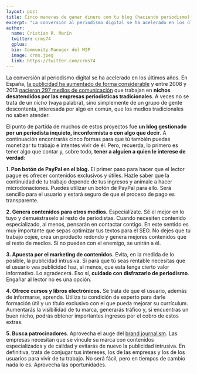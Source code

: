```yaml
---
layout: post
title: Cinco maneras de ganar dinero con tu blog (haciendo periodismo)
excerpt: "La conversión al periodismo digital se ha acelerado en los últimos años. En España, la publicidad ha aumentado de forma considerable y entre 2008 y 2013 nacieron 297 medios de comunicación que trabajan en nichos desatendidos por las empresas periodísticas tradicionales. A veces no se trata de un nicho (vaya palabra), sino simplemente de un grupo de gente descontenta, interesada por algo en común, que los medios tradicionales no saben atender."
author:
  name: Cristian R. Marín
  twitter: crms74
  gplus:  
  bio: Community Manager del MIP
  image: crms.jpeg
  link: https://twitter.com/crms74
---
```

La conversión al periodismo digital se ha acelerado en los últimos años. En España, [la publicidad ha aumentado de forma considerable](http://ecommerce-news.es/marketing-social/la-publicidad-online-aumenta-su-peso-en-el-reparto-de-inversion-publicitaria-y-alcanza-ya-los-874-millones-de-euros-4711.html) y entre 2008 y 2013 [nacieron 297 medios de comunicación](http://www.apmadrid.es/images/stories/Nuevos%20medios%20lanzados%20por%20periodistas_Informe%20Anual%202013.pdf) que trabajan en **nichos desatendidos por las empresas periodísticas tradicionales**. A veces no se trata de un _nicho_ (vaya palabra), sino simplemente de un grupo de gente descontenta, interesada por algo en común, que los medios tradicionales no saben atender. 
 
El punto de partida de muchos de estos proyectos fue **un blog gestionado por un periodista inquieto, inconformista o con algo que decir**. A continuación encontrarás cinco formas para que tú también puedas monetizar tu trabajo e intentes vivir de él. Pero, recuerda, lo primero es tener algo que contar y, sobre todo, **tener a alguien a quien le interese de verdad**:
 
**1.    Pon botón de PayPal en el blog.** El primer paso para hacer que el lector pague es ofrecer contenidos exclusivos y útiles. Hazle saber que la continuidad de tu trabajo depende de tus ingresos y anímale a hacer microdonaciones. Puedes utilizar un botón de PayPal para ello. Será sencillo para el usuario y estará seguro de que el proceso de pago es transparente.
 
**2.    Genera contenidos para otros medios.** Especialízate. Sé el mejor en lo tuyo y demuéstraselo al resto de periodistas. Cuando necesiten contenido especializado, al menos, pensarán en contactar contigo. En este sentido es muy importante que sepas optimizar tus textos para el SEO. No dejes que tu trabajo cojee, crea un producto redondo y genera mejores contenidos que el resto de medios. Si no pueden con el enemigo, se unirán a él.
 
**3.    Apuesta por el marketing de contenidos.** Evita, en la medida de lo posible, la publicidad intrusiva. Si para que tú seas rentable necesitas que el usuario vea publicidad haz, al menos, que esta tenga cierto valor informativo. Lo agradecerá. Eso sí, **cuidado con disfrazarlo de periodismo**. Engañar al lector no es una opción.
 
**4.    Ofrece cursos y libros electrónicos.** Se trata de que el usuario, además de informarse, aprenda. Utiliza tu condición de experto para darle formación útil y un título exclusivo con el que pueda mejorar su currículum. Aumentarás la visibilidad de tu marca, generarás tráfico y, si encuentras un buen nicho, podrás obtener importantes ingresos por el cobro de estos extras.
 
**5.    Busca patrocinadores**. Aprovecha el auge del [brand journalism](http://www.apmadrid.es/images/stories/125-136.pdf). Las empresas necesitan que se vincule su marca con contenidos especializados y de calidad y evitarás de nuevo la publicidad intrusiva. En definitiva, trata de conjugar tus intereses, los de las empresas y los de los usuarios para vivir de tu trabajo. No será fácil, pero en tiempos de cambio nada lo es. Aprovecha las oportunidades.